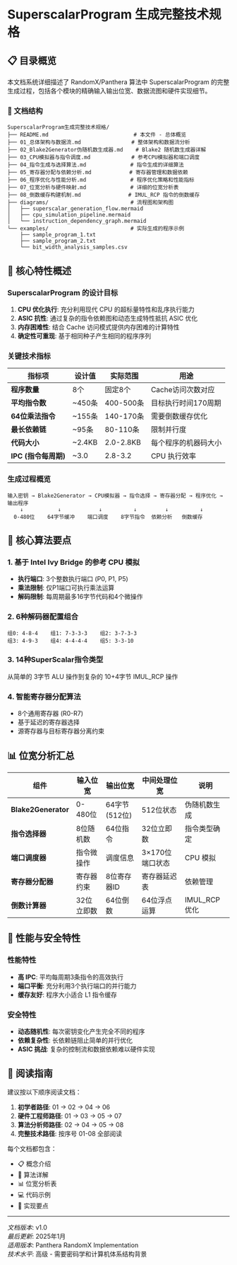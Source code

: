 # SuperscalarProgram 生成完整技术规格

## 📋 目录概览

本文档系统详细描述了 RandomX/Panthera 算法中 SuperscalarProgram 的完整生成过程，包括各个模块的精确输入输出位宽、数据流图和硬件实现细节。

### 📁 文档结构

```
SuperscalarProgram生成完整技术规格/
├── README.md                           # 本文件 - 总体概览
├── 01_总体架构与数据流.md                # 整体架构和数据流分析
├── 02_Blake2Generator伪随机数生成器.md    # Blake2 随机数生成器详解
├── 03_CPU模拟器与指令调度.md             # 参考CPU模拟器和端口调度
├── 04_指令生成与选择算法.md              # 指令生成的详细算法
├── 05_寄存器分配与依赖分析.md            # 寄存器管理和数据依赖
├── 06_程序优化与性能分析.md              # 程序优化策略和性能指标
├── 07_位宽分析与硬件映射.md              # 详细的位宽分析表
├── 08_倒数缓存构建机制.md               # IMUL_RCP 指令的倒数缓存
├── diagrams/                          # 流程图和架构图
│   ├── superscalar_generation_flow.mermaid
│   ├── cpu_simulation_pipeline.mermaid
│   └── instruction_dependency_graph.mermaid
└── examples/                          # 实际生成的程序示例
    ├── sample_program_1.txt
    ├── sample_program_2.txt
    └── bit_width_analysis_samples.csv
```

## 🎯 核心特性概述

### SuperscalarProgram 的设计目标

1. **CPU 优化执行**: 充分利用现代 CPU 的超标量特性和乱序执行能力
2. **ASIC 抗性**: 通过复杂的指令依赖图和动态生成特性抵抗 ASIC 优化
3. **内存困难性**: 结合 Cache 访问模式提供内存困难的计算特性
4. **确定性可重现**: 基于相同种子产生相同的程序序列

### 关键技术指标

| 指标项 | 设计值 | 实际范围 | 用途 |
|--------|--------|----------|------|
| **程序数量** | 8个 | 固定8个 | Cache访问次数对应 |
| **平均指令数** | ~450条 | 400-500条 | 目标执行时间170周期 |
| **64位乘法指令** | ~155条 | 140-170条 | 需要倒数缓存优化 |
| **最长依赖链** | ~95条 | 80-110条 | 限制并行度 |
| **代码大小** | ~2.4KB | 2.0-2.8KB | 每个程序的机器码大小 |
| **IPC (指令每周期)** | ~3.0 | 2.8-3.2 | CPU 执行效率 |

### 生成过程概览

```
输入密钥 → Blake2Generator → CPU模拟器 → 指令选择 → 寄存器分配 → 程序优化 → 输出程序
    ↓           ↓            ↓          ↓         ↓          ↓
  0-480位    64字节缓冲    端口调度    8字节指令  依赖分析   倒数缓存
```

## 🔬 核心算法要点

### 1. 基于 Intel Ivy Bridge 的参考 CPU 模拟
- **执行端口**: 3个整数执行端口 (P0, P1, P5)
- **乘法限制**: 仅P1端口可执行乘法运算
- **解码限制**: 每周期最多16字节代码和4个微操作

### 2. 6种解码器配置组合
```
组0: 4-8-4    组1: 7-3-3-3    组2: 3-7-3-3
组3: 4-9-3    组4: 4-4-4-4    组5: 3-3-10
```

### 3. 14种SuperScalar指令类型
从简单的 3字节 ALU 操作到复杂的 10+4字节 IMUL_RCP 操作

### 4. 智能寄存器分配算法
- 8个通用寄存器 (R0-R7)
- 基于延迟的寄存器选择
- 源寄存器与目标寄存器分离约束

## 📊 位宽分析汇总

| 组件 | 输入位宽 | 输出位宽 | 中间处理位宽 | 说明 |
|------|----------|----------|-------------|------|
| **Blake2Generator** | 0-480位 | 64字节(512位) | 512位状态 | 伪随机数生成 |
| **指令选择器** | 8位随机数 | 64位指令 | 32位立即数 | 指令类型确定 |
| **端口调度器** | 指令微操作 | 调度信息 | 3×170位端口状态 | CPU 模拟 |
| **寄存器分配器** | 寄存器约束 | 8位寄存器ID | 寄存器延迟表 | 依赖管理 |
| **倒数计算器** | 32位立即数 | 64位倒数 | 64位浮点运算 | IMUL_RCP 优化 |

## 🚀 性能与安全特性

### 性能特性
- **高 IPC**: 平均每周期3条指令的高效执行
- **端口平衡**: 充分利用3个执行端口的并行能力
- **缓存友好**: 程序大小适合 L1 指令缓存

### 安全特性
- **动态随机性**: 每次密钥变化产生完全不同的程序
- **依赖复杂性**: 长依赖链阻止简单的并行优化
- **ASIC 挑战**: 复杂的控制流和数据依赖难以硬件实现

## 📖 阅读指南

建议按以下顺序阅读文档：

1. **初学者路径**: 01 → 02 → 04 → 06
2. **硬件工程师路径**: 01 → 03 → 05 → 07
3. **算法分析师路径**: 02 → 04 → 05 → 08
4. **完整技术路径**: 按序号 01-08 全部阅读

每个文档都包含：
- 📋 概念介绍
- 🔬 算法详解  
- 📊 位宽分析表
- 💻 代码示例
- 🎯 实现要点

---

*文档版本*: v1.0  
*最后更新*: 2025年1月  
*适用版本*: Panthera RandomX Implementation  
*技术水平*: 高级 - 需要密码学和计算机体系结构背景 